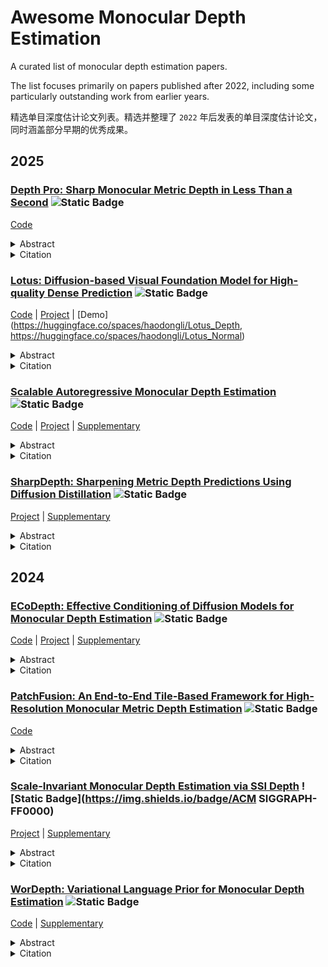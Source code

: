 # Awesome Monocular Depth Estimation

A curated list of monocular depth estimation papers.

The list focuses primarily on papers published after 2022, including some particularly outstanding work from earlier years.

精选单目深度估计论文列表。精选并整理了 `2022` 年后发表的单目深度估计论文，同时涵盖部分早期的优秀成果。

## 2025

### [Depth Pro: Sharp Monocular Metric Depth in Less Than a Second](https://arxiv.org/pdf/2410.02073) ![Static Badge](https://img.shields.io/badge/ICLR-FF0000)
[Code](https://github.com/apple/ml-depth-pro) 
<details closed>
<summary>Abstract</summary>
We present a foundation model for zero-shot metric monocular depth estimation. Our model, Depth Pro, synthesizes high-resolution depth maps with unparalleled sharpness and high-frequency details. The predictions are metric, with absolute scale, without relying on the availability of metadata such as camera intrinsics. And the model is fast, producing a 2.25-megapixel depth map in 0.3 seconds on a standard GPU. These characteristics are enabled by a number of technical contributions, including an efficient multi-scale vision transformer for dense prediction, a training protocol that combines real and synthetic datasets to achieve high metric accuracy alongside fine boundary tracing, dedicated evaluation metrics for boundary accuracy in estimated depth maps, and state-of-the-art focal length estimation from a single image. Extensive experiments analyze specific design choices and demonstrate that Depth Pro outperforms prior work along multiple dimensions.
</details>

<details closed>
<summary>Citation</summary>

```bibtex
@inproceedings{Bochkovskii2024:arxiv,
  author     = {Aleksei Bochkovskii and Ama"{e}l Delaunoy and Hugo Germain and Marcel Santos and
               Yichao Zhou and Stephan R. Richter and Vladlen Koltun},
  title      = {Depth Pro: Sharp Monocular Metric Depth in Less Than a Second},
  booktitle  = {International Conference on Learning Representations},
  year       = {2025}
}
```
</details>

### [Lotus: Diffusion-based Visual Foundation Model for High-quality Dense Prediction](https://arxiv.org/pdf/2409.18124) ![Static Badge](https://img.shields.io/badge/ICLR-FF0000)
[Code](https://github.com/EnVision-Research/Lotus) | [Project](https://lotus3d.github.io/) | [Demo](https://huggingface.co/spaces/haodongli/Lotus_Depth, https://huggingface.co/spaces/haodongli/Lotus_Normal) 
<details closed>
<summary>Abstract</summary>
Leveraging the visual priors of pre-trained text-to-image diffusion models offers a promising solution to enhance zero-shot generalization in dense prediction tasks. However, existing methods often uncritically use the original diffusion formulation, which may not be optimal due to the fundamental differences between dense prediction and image generation. In this paper, we provide a systemic analysis of the diffusion formulation for the dense prediction, focusing on both quality and efficiency. And we find that the original parameterization type for image generation, which learns to predict noise, is harmful for dense prediction; the multi-step noising/denoising diffusion process is also unnecessary and challenging to optimize. Based on these insights, we introduce Lotus, a diffusion-based visual foundation model with a simple yet effective adaptation protocol for dense prediction. Specifically, Lotus is trained to directly predict annotations instead of noise, thereby avoiding harmful variance. We also reformulate the diffusion process into a single-step procedure, simplifying optimization and significantly boosting inference speed. Additionally, we introduce a novel tuning strategy called detail preserver, which achieves more accurate and fine-grained predictions. Without scaling up the training data or model capacity, Lotus achieves SoTA performance in zero-shot depth and normal estimation across various datasets. It also enhances efficiency, being significantly faster than most existing diffusion-based methods. Lotus' superior quality and efficiency also enable a wide range of practical applications, such as joint estimation, single/multi-view 3D reconstruction, etc.
</details>

<details closed>
<summary>Citation</summary>

```bibtex
@inproceedings{li2024lotus,
  title={Lotus: Diffusion-based Visual Foundation Model for High-quality Dense Prediction},
  author={He, Jing and Li, Haodong and Yin, Wei and Liang, Yixun and Li, Leheng and Zhou, Kaiqiang and Liu, Hongbo and Liu, Bingbing and Chen, Ying-Cong},
  booktitle={International Conference on Learning Representations},
  year={2025},

}
```
</details>

### [Scalable Autoregressive Monocular Depth Estimation](https://openaccess.thecvf.com/content/CVPR2025/papers/Wang_Scalable_Autoregressive_Monocular_Depth_Estimation_CVPR_2025_paper.pdf) ![Static Badge](https://img.shields.io/badge/CVPR-FF0000)
[Code](https://github.com/wjh892521292/DAR) | [Project](https://depth-ar.github.io/) | [Supplementary](https://openaccess.thecvf.com/content/CVPR2025/supplemental/Wang_Scalable_Autoregressive_Monocular_CVPR_2025_supplemental.pdf) 
<details closed>
<summary>Abstract</summary>
This paper proposes a new autoregressive model as an effective and scalable monocular depth estimator. Our idea is simple: We tackle the monocular depth estimation (MDE) task with an autoregressive prediction paradigm, based on two core designs. First, our depth autoregressive model (DAR) treats the depth map of different resolutions as a set of tokens, and conducts the low-to-high resolution autoregressive objective with a patch-wise casual mask. Second, our DAR recursively discretizes the entire depth range into more compact intervals, and attains the coarse-to-fine granularity autoregressive objective in an ordinal-regression manner. By coupling these two autoregressive objectives, our DAR establishes new state-of-the-art (SOTA) on KITTI and NYU Depth v2 by clear margins. Further, our scalable approach allows us to scale the model up to 2.0B and achieve the best RMSE of 1.799 on the KITTI dataset (5% improvement) compared to 1.896 by the current SOTA (Depth Anything). DAR further showcases zero-shot generalization ability on unseen datasets. These results suggest that DAR yields superior performance with an autoregressive prediction paradigm, providing a promising approach to equip modern autoregressive large models (e.g., GPT-4o) with depth estimation capabilities. Project page: https://depth-ar.github.io/
</details>

<details closed>
<summary>Citation</summary>

```bibtex
@InProceedings{Wang_2025_CVPR,
    author    = {Wang, Jinhong and Liu, Jian and Tang, Dongqi and Wang, Weiqiang and Li, Wentong and Chen, Danny and Chen, Jintai and Wu, Jian},
    title     = {Scalable Autoregressive Monocular Depth Estimation},
    booktitle = {Proceedings of the Computer Vision and Pattern Recognition Conference (CVPR)},
    month     = {June},
    year      = {2025},
    pages     = {6262-6272}
}
```
</details>

### [SharpDepth: Sharpening Metric Depth Predictions Using Diffusion Distillation](https://openaccess.thecvf.com/content/CVPR2025/papers/Pham_SharpDepth_Sharpening_Metric_Depth_Predictions_Using_Diffusion_Distillation_CVPR_2025_paper.pdf) ![Static Badge](https://img.shields.io/badge/CVPR-FF0000)
[Project](https://sharpdepth.github.io/) | [Supplementary](https://openaccess.thecvf.com/content/CVPR2025/supplemental/Pham_SharpDepth_Sharpening_Metric_CVPR_2025_supplemental.pdf) 
<details closed>
<summary>Abstract</summary>
We propose SharpDepth, a novel approach to monocular metric depth estimation that combines the metric accuracy of discriminative depth estimation methods (e.g., Metric3D, UniDepth) with the fine-grained boundary sharpness typically achieved by generative methods (e.g., Marigold, Lotus). Traditional discriminative models trained on real-world data with sparse ground-truth depth can accurately predict metric depth but often produce over-smoothed or low-detail depth maps. Generative models, in contrast, are trained on synthetic data with dense ground truth, generating depth maps with sharp boundaries yet only providing relative depth with low accuracy. Our approach bridges these limitations by integrating metric accuracy with detailed boundary preservation, resulting in depth predictions that are both metrically precise and visually sharp. Our extensive zero-shot evaluations on standard depth estimation benchmarks confirm SharpDepth effectiveness, showing its ability to achieve both high depth accuracy and detailed representation, making it well-suited for applications requiring high-quality depth perception across diverse, real-world environments.
</details>

<details closed>
<summary>Citation</summary>

```bibtex
@InProceedings{Pham_2025_CVPR,
    author    = {Pham, Duc-Hai and Do, Tung and Nguyen, Phong and Hua, Binh-Son and Nguyen, Khoi and Nguyen, Rang},
    title     = {SharpDepth: Sharpening Metric Depth Predictions Using Diffusion Distillation},
    booktitle = {Proceedings of the Computer Vision and Pattern Recognition Conference (CVPR)},
    month     = {June},
    year      = {2025},
    pages     = {17060-17069}
}
```
</details>

## 2024

### [ECoDepth: Effective Conditioning of Diffusion Models for Monocular Depth Estimation](https://openaccess.thecvf.com/content/CVPR2024/papers/Patni_ECoDepth_Effective_Conditioning_of_Diffusion_Models_for_Monocular_Depth_Estimation_CVPR_2024_paper.pdf) ![Static Badge](https://img.shields.io/badge/CVPR-FF0000)
[Code](https://github.com/aradhye2002/ecodepth) | [Project](https://ecodepth-iitd.github.io/) | [Supplementary](https://openaccess.thecvf.com/content/CVPR2024/supplemental/Patni_ECoDepth_Effective_Conditioning_CVPR_2024_supplemental.pdf) 
<details closed>
<summary>Abstract</summary>
In the absence of parallax cues, a learning based single image depth estimation (SIDE) model relies heavily on shading and contextual cues in the image. While this simplicity is attractive, it is necessary to train such models on large and varied datasets, which are difficult to capture. It has been shown that using embeddings from pretrained foundational models, such as CLIP, improves zero shot transfer in several applications. Taking inspiration from this, in our paper we explore the use of global image priors generated from a pre-trained ViT model to provide more detailed contextual information. We argue that the embedding vector from a ViT model, pre-trained on a large dataset, captures greater relevant information for SIDE than the usual route of generating pseudo image captions, followed by CLIP based text embeddings. Based on the idea, we propose a new SIDE model using a diffusion backbone conditioned on ViT embeddings. Our proposed design establishes a new state-of-the-art (SOTA) for SIDE on NYU Depth v2 dataset, achieving Abs Rel error of 0.059(14% improvement) compared to 0.069 by the current SOTA (VPD). And on KITTI dataset, achieving SqRel error of 0.139 (2% improvement) compared to 0.142 by the current SOTA (GEDepth). For zero shot transfer with a model trained on NYU Depth v2, we report mean relative improvement of (20%, 23%, 81%, 25%) over NeWCRF on (Sun-RGBD, iBims1, DIODE, HyperSim) datasets, compared to (16%, 18%, 45%, 9%) by ZoEDepth.
</details>

<details closed>
<summary>Citation</summary>

```bibtex
@InProceedings{Patni_2024_CVPR,
    author    = {Patni, Suraj and Agarwal, Aradhye and Arora, Chetan},
    title     = {ECoDepth: Effective Conditioning of Diffusion Models for Monocular Depth Estimation},
    booktitle = {Proceedings of the IEEE/CVF Conference on Computer Vision and Pattern Recognition (CVPR)},
    month     = {June},
    year      = {2024},
    pages     = {28285-28295}
}
```
</details>

### [PatchFusion: An End-to-End Tile-Based Framework for High-Resolution Monocular Metric Depth Estimation](https://openaccess.thecvf.com/content/CVPR2024/papers/Li_PatchFusion_An_End-to-End_Tile-Based_Framework_for_High-Resolution_Monocular_Metric_Depth_CVPR_2024_paper.pdf) ![Static Badge](https://img.shields.io/badge/CVPR-FF0000)
[Code](https://zhyever.github.io/patchfusion/) 
<details closed>
<summary>Abstract</summary>
Single image depth estimation is a foundational task in computer vision and generative modeling. However prevailing depth estimation models grapple with accommodating the increasing resolutions commonplace in today's consumer cameras and devices. Existing high-resolution strategies show promise but they often face limitations ranging from error propagation to the loss of high-frequency details. We present PatchFusion a novel tile-based framework with three key components to improve the current state of the art: (1) A patch-wise fusion network that fuses a globally-consistent coarse prediction with finer inconsistent tiled predictions via high-level feature guidance (2) A Global-to-Local (G2L) module that adds vital context to the fusion network discarding the need for patch selection heuristics and (3) A Consistency-Aware Training (CAT) and Inference (CAI) approach emphasizing patch overlap consistency and thereby eradicating the necessity for post-processing. Experiments on UnrealStereo4K MVS-Synth and Middleburry 2014 demonstrate that our framework can generate high-resolution depth maps with intricate details. PatchFusion is independent of the base model for depth estimation. Notably our framework built on top of SOTA ZoeDepth brings improvements for a total of 17.3% and 29.4% in terms of the root mean squared error (RMSE) on UnrealStereo4K and MVS-Synth respectively.
</details>

<details closed>
<summary>Citation</summary>

```bibtex
@InProceedings{Li_2024_CVPR,
    author    = {Li, Zhenyu and Bhat, Shariq Farooq and Wonka, Peter},
    title     = {PatchFusion: An End-to-End Tile-Based Framework for High-Resolution Monocular Metric Depth Estimation},
    booktitle = {Proceedings of the IEEE/CVF Conference on Computer Vision and Pattern Recognition (CVPR)},
    month     = {June},
    year      = {2024},
    pages     = {10016-10025}
}
```
</details>

### [Scale-Invariant Monocular Depth Estimation via SSI Depth](https://arxiv.org/pdf/2406.09374) ![Static Badge](https://img.shields.io/badge/ACM SIGGRAPH-FF0000)
[Project](https://yaksoy.github.io/sidepth/) | [Supplementary](https://yaksoy.github.io/papers/SIG24-SI-Depth-Supp.pdf) 
<details closed>
<summary>Abstract</summary>
Existing methods for scale-invariant monocular depth estimation (SI MDE) often struggle due to the complexity of the task, and limited and non-diverse datasets, hindering generalizability in real-world scenarios. This is while shift-and-scale-invariant (SSI) depth estimation, simplifying the task and enabling training with abundant stereo datasets achieves high performance. We present a novel approach that leverages SSI inputs to enhance SI depth estimation, streamlining the network’s role and facilitating in-the-wild generalization for SI depth estimation while only using a synthetic dataset for training. Emphasizing the generation of high-resolution details, we introduce a novel sparse ordinal loss that substantially improves detail generation in SSI MDE, addressing critical limitations in existing approaches. Through in-the-wild qualitative examples and zero-shot evaluation we substantiate the practical utility of our approach in computational photography applications, showcasing its ability to generate highly detailed SI depth maps and achieve generalization in diverse scenarios.
</details>

<details closed>
<summary>Citation</summary>

```bibtex
@INPROCEEDINGS{miangolehSIDepth,
author={S. Mahdi H. Miangoleh and Mahesh Reddy and Ya\u{g}{\i}z Aksoy},
title={Scale-Invariant Monocular Depth Estimation via SSI Depth},
booktitle={ACM SIGGRAPH},
year={2024},
}
```
</details>

### [WorDepth: Variational Language Prior for Monocular Depth Estimation](https://openaccess.thecvf.com/content/CVPR2024/papers/Zeng_WorDepth_Variational_Language_Prior_for_Monocular_Depth_Estimation_CVPR_2024_paper.pdf) ![Static Badge](https://img.shields.io/badge/CVPR-FF0000)
[Code](https://github.com/Adonis-galaxy/WorDepth) | [Supplementary](https://openaccess.thecvf.com/content/CVPR2024/supplemental/Zeng_WorDepth_Variational_Language_CVPR_2024_supplemental.pdf) 
<details closed>
<summary>Abstract</summary>
Three-dimensional (3D) reconstruction from a single image is an ill-posed problem with inherent ambiguities i.e. scale. Predicting a 3D scene from text description(s) is similarly ill-posed i.e. spatial arrangements of objects described. We investigate the question of whether two inherently ambiguous modalities can be used in conjunction to produce metric-scaled reconstructions. To test this we focus on monocular depth estimation the problem of predicting a dense depth map from a single image but with an additional text caption describing the scene. To this end we begin by encoding the text caption as a mean and standard deviation; using a variational framework we learn the distribution of the plausible metric reconstructions of 3D scenes corresponding to the text captions as a prior. To 'select' a specific reconstruction or depth map we encode the given image through a conditional sampler that samples from the latent space of the variational text encoder which is then decoded to the output depth map. Our approach is trained alternatingly between the text and image branches: in one optimization step we predict the mean and standard deviation from the text description and sample from a standard Gaussian and in the other we sample using a (image) conditional sampler. Once trained we directly predict depth from the encoded text using the conditional sampler. We demonstrate our approach on indoor (NYUv2) and outdoor (KITTI) scenarios where we show that language can consistently improve performance in both. Code: https://github.com/Adonis-galaxy/WorDepth.
</details>

<details closed>
<summary>Citation</summary>

```bibtex
@InProceedings{Zeng_2024_CVPR,
    author    = {Zeng, Ziyao and Wang, Daniel and Yang, Fengyu and Park, Hyoungseob and Soatto, Stefano and Lao, Dong and Wong, Alex},
    title     = {WorDepth: Variational Language Prior for Monocular Depth Estimation},
    booktitle = {Proceedings of the IEEE/CVF Conference on Computer Vision and Pattern Recognition (CVPR)},
    month     = {June},
    year      = {2024},
    pages     = {9708-9719}
}
```
</details>
